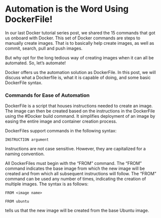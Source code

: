 # Automation is the Word Using DockerFile!

In our last Docker tutorial series post, we shared the 15 commands that got us onboard with Docker. This set of Docker commands are steps to manually create images. That is to basically help create images, as well as commit, search, pull and push images.

But why opt for the long tedious way of creating images when it can all be automated. So, let’s automate!

Docker offers us the automation solution as DockerFile. In this post, we will discuss what a Dockerfile is, what it is capable of doing, and some basic DockerFile syntax.

### Commands for Ease of Automation

DockerFile is a script that houses instructions needed to create an image. The image can then be created based on the instructions in the DockerFile using the #Docker build command. It simplifies deployment of an image by easing the entire image and container creation process.

DockerFiles support commands in the following syntax:
```
INSTRUCTION argument
```
Instructions are not case sensitive. However, they are capitalized for a naming convention.

All DockerFiles must begin with the “FROM” command. The “FROM” command indicates the base image from which the new image will be created and from which all subsequent instructions will follow. The “FROM” command can be used any number of times, indicating the creation of multiple images. The syntax is as follows:
```
FROM <image name>
```
```
FROM ubuntu
```
tells us that the new image will be created from the base Ubuntu image.